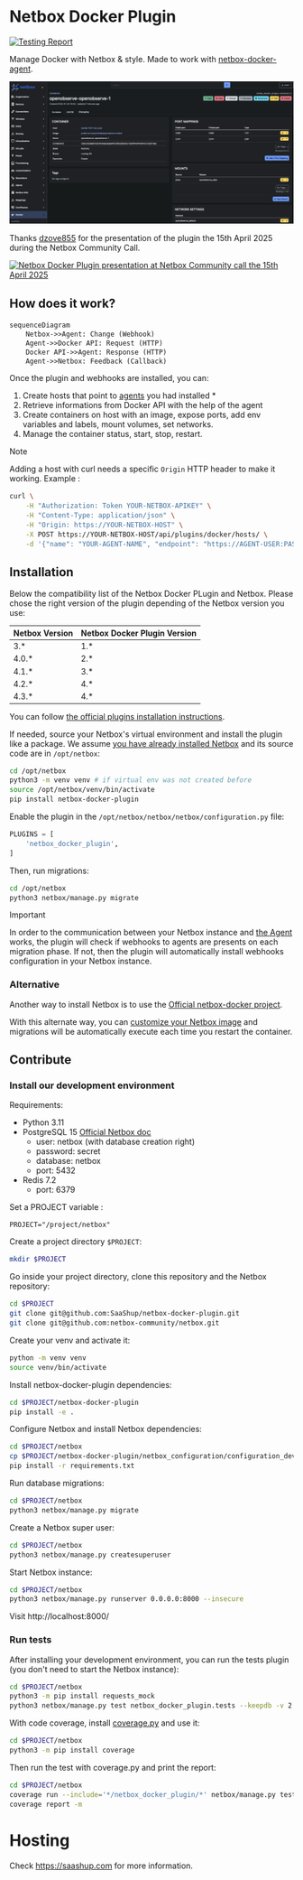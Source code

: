 # Netbox Docker Plugin

[![Testing Report](https://github.com/SaaShup/netbox-docker-plugin/actions/workflows/main_ci.yml/badge.svg)](https://github.com/SaaShup/netbox-docker-plugin/actions/workflows/main_ci.yml)

Manage Docker with Netbox & style. Made to work with [netbox-docker-agent](https://github.com/SaaShup/netbox-docker-agent).

![UI Container view with dependencies](/docs/assets/screenshot.png)

Thanks [dzove855](https://github.com/dzove855) for the presentation of the plugin the 15th April 2025 during the Netbox Community Call.

[![Netbox Docker Plugin presentation at Netbox Community call the 15th April 2025](https://img.youtube.com/vi/gRamXtFAspQ/sddefault.jpg)](https://youtu.be/gRamXtFAspQ?t=1870)

## How does it work?

```mermaid
sequenceDiagram
    Netbox->>Agent: Change (Webhook)
    Agent->>Docker API: Request (HTTP)
    Docker API->>Agent: Response (HTTP)
    Agent->>Netbox: Feedback (Callback)
```

Once the plugin and webhooks are installed, you can:

1. Create hosts that point to
   [agents](https://github.com/SaaShup/netbox-docker-agent) you had installed *
2. Retrieve informations from Docker API with the help of the agent
3. Create containers on host with an image, expose ports, add env variables and
   labels, mount volumes, set networks.
4. Manage the container status, start, stop, restart.


> [!NOTE]  
> Adding a host with curl needs a specific `Origin` HTTP header to make it working. Example :
>
> ```bash
> curl \
>     -H "Authorization: Token YOUR-NETBOX-APIKEY" \
>     -H "Content-Type: application/json" \
>     -H "Origin: https://YOUR-NETBOX-HOST" \
>     -X POST https://YOUR-NETBOX-HOST/api/plugins/docker/hosts/ \
>     -d '{"name": "YOUR-AGENT-NAME", "endpoint": "https://AGENT-USER:PASSWORD@YOUR-AGENT-HOST:PORT"}'
> ```

## Installation

Below the compatibility list of the Netbox Docker PLugin and Netbox. Please chose the right version of the plugin depending of the Netbox version you use:

| Netbox Version | Netbox Docker Plugin Version |
| -------------- | ---------------------------- |
| 3.\*           | 1.\*                         |
| 4.0.\*         | 2.\*                         |
| 4.1.\*         | 3.\*                         |
| 4.2.\*         | 4.\*                         |
| 4.3.\*         | 4.\*                         |

You can follow [the official plugins installation
instructions](https://docs.netbox.dev/en/stable/plugins/#installing-plugins).

If needed, source your Netbox's virtual environment and install the plugin like
a package. We assume [you have already installed
Netbox](https://docs.netbox.dev/en/stable/installation/) and its source code are
in `/opt/netbox`:

```bash
cd /opt/netbox
python3 -m venv venv # if virtual env was not created before
source /opt/netbox/venv/bin/activate
pip install netbox-docker-plugin
```

Enable the plugin in the `/opt/netbox/netbox/netbox/configuration.py` file:

```python
PLUGINS = [
    'netbox_docker_plugin',
]
```

Then, run migrations:

```bash
cd /opt/netbox
python3 netbox/manage.py migrate
```

> [!IMPORTANT]
> In order to the communication between your Netbox instance and [the Agent](https://github.com/SaaShup/netbox-docker-agent)
> works, the plugin will check if webhooks to agents are
> presents on each migration phase.
> If not, then the plugin will automatically install webhooks configuration in
> your Netbox instance.

### Alternative

Another way to install Netbox is to use the [Official netbox-docker
project](https://github.com/netbox-community/netbox-docker).

With this alternate way, you can [customize your Netbox image](https://github.com/netbox-community/netbox-docker/wiki/Using-Netbox-Plugins) and migrations will be
automatically execute each time you restart the container.

## Contribute

### Install our development environment

Requirements:
* Python 3.11
* PostgreSQL 15 [Official Netbox doc](https://github.com/netbox-community/netbox/blob/master/docs/installation/1-postgresql.md)
  - user: netbox (with database creation right)
  - password: secret
  - database: netbox
  - port: 5432
* Redis 7.2
  - port: 6379

Set a PROJECT variable :

```
PROJECT="/project/netbox"
```

Create a project directory `$PROJECT`:

```bash
mkdir $PROJECT
```

Go inside your project directory, clone this repository and the Netbox repository:

```bash
cd $PROJECT
git clone git@github.com:SaaShup/netbox-docker-plugin.git
git clone git@github.com:netbox-community/netbox.git
```

Create your venv and activate it:

```bash
python -m venv venv
source venv/bin/activate
```

Install netbox-docker-plugin dependencies:

```bash
cd $PROJECT/netbox-docker-plugin
pip install -e .
```

Configure Netbox and install Netbox dependencies:

```bash
cd $PROJECT/netbox
cp $PROJECT/netbox-docker-plugin/netbox_configuration/configuration_dev.py $PROJECT/netbox/netbox/netbox/configuration.py
pip install -r requirements.txt
```

Run database migrations:

```bash
cd $PROJECT/netbox
python3 netbox/manage.py migrate
```

Create a Netbox super user:

```bash
cd $PROJECT/netbox
python3 netbox/manage.py createsuperuser
```

Start Netbox instance:

```bash
cd $PROJECT/netbox
python3 netbox/manage.py runserver 0.0.0.0:8000 --insecure
```

Visit http://localhost:8000/

### Run tests

After installing your development environment, you can run the tests plugin
(you don't need to start the Netbox instance):

```bash
cd $PROJECT/netbox
python3 -m pip install requests_mock
python3 netbox/manage.py test netbox_docker_plugin.tests --keepdb -v 2
```

With code coverage, install [coverage.py](https://coverage.readthedocs.io/en/7.3.2/) and use it:

```bash
cd $PROJECT/netbox
python3 -m pip install coverage
```

Then run the test with coverage.py and print the report:

```bash
cd $PROJECT/netbox
coverage run --include='*/netbox_docker_plugin/*' netbox/manage.py test netbox_docker_plugin.tests --keepdb -v 2
coverage report -m
```

# Hosting

Check https://saashup.com for more information.
